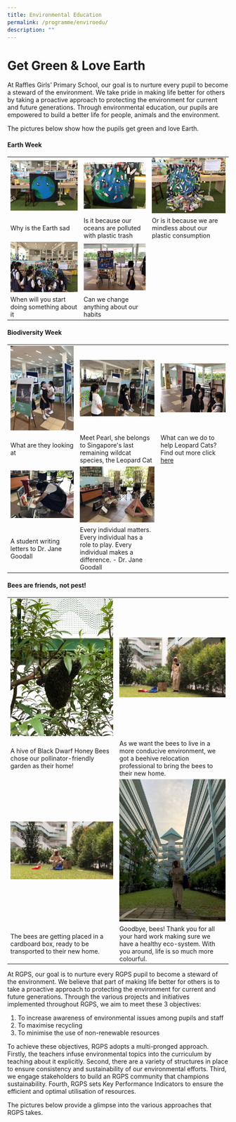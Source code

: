 ```yaml
---
title: Environmental Education
permalink: /programme/enviroedu/
description: ""
---
```

# Get Green & Love Earth

At Raffles Girls’ Primary School, our goal is to nurture every pupil to become a steward of the environment. We take pride in making life better for others by taking a proactive approach to protecting the environment for current and future generations. Through environmental education, our pupils are empowered to build a better life for people, animals and the environment.

The pictures below show how the pupils get green and love Earth.

#### **Earth Week**
||||
| -------- | -------- | -------- |
| ![](/images/Enviro%20Edu/Why%20is%20the%20Earth%20sad.jpg) | ![](/images/Enviro%20Edu/Is%20it%20because%20our%20oceans%20are%20polluted%20with%20plastic%20trash.jpg) | ![](/images/Enviro%20Edu/Or%20is%20it%20because%20we%20are%20mindless%20about%20our%20plastic%20consumption.jpg) |
| Why is the Earth sad    | Is it because our oceans are polluted with plastic trash     | Or is it because we are mindless about our plastic consumption     |
|![](/images/Enviro%20Edu/When%20will%20you%20start%20doing%20something%20about%20it.jpg)|![](/images/Enviro%20Edu/Can%20we%20change%20anything%20about%20our%20habits.jpg)||
|When will you start doing something about it |Can we change anything about our habits||

#### **Biodiversity Week**
||||
| -------- | -------- | -------- |
|![](/images/Enviro%20Edu/What%20are%20they%20looking%20at.jpg)|![](/images/Enviro%20Edu/Meet%20Pearl,%20she%20belongs%20to%20Singapore's%20last%20remaining%20wildcat%20species,%20the%20Leopard%20Cat.jpg)|![](/images/Enviro%20Edu/What%20can%20we%20do%20to%20help%20Leopard%20Cats.jpg)|
|What are they looking at|Meet Pearl, she belongs to Singapore's last remaining wildcat species, the Leopard Cat|What can we do to help Leopard Cats? Find out more click [here](https://www.swagcat.org/Saving-our-Last-Wildcat)|
|![](/images/Enviro%20Edu/A%20student%20writing%20letters%20to%20Dr%20Jane%20Goodall.jpg)|![](/images/Enviro%20Edu/Every%20individual%20matters.jpeg)||
|A student writing letters to Dr. Jane Goodall|Every individual matters. Every individual has a role to play. Every individual makes a difference. - Dr. Jane Goodall||

#### **Bees are friends, not pest!**
|||
| -------- | -------- |
|![](/images/Enviro%20Edu/A%20hive%20of%20Black%20Dwarf%20Honey%20Bees.jpg)|![](/images/Enviro%20Edu/As%20we%20want%20the%20bees%20to%20live%20in%20a%20more%20conducive%20environment.jpg)|
|A hive of Black Dwarf Honey Bees chose our pollinator-friendly garden as their home!|As we want the bees to live in a more conducive environment, we got a beehive relocation professional to bring the bees to their new home.|
|![](/images/Enviro%20Edu/the%20bees%20are%20getting%20placed%20in%20a%20cardboard%20box.jpg)|![](/images/Enviro%20Edu/Goodbye%20bees.jpg)|
|The bees are getting placed in a cardboard box, ready to be transported to their new home.|Goodbye, bees! Thank you for all your hard work making sure we have a healthy eco-system. With you around, life is so much more colourful.|

At RGPS, our goal is to nurture every RGPS pupil to become a steward of the environment. We believe that part of making life better for others is to take a proactive approach to protecting the environment for current and future generations. Through the various projects and initiatives implemented throughout RGPS, we aim to meet these 3 objectives:

1. To increase awareness of environmental issues among pupils and staff
2. To maximise recycling
3. To minimise the use of non-renewable resources

To achieve these objectives, RGPS adopts a multi-pronged approach. Firstly, the teachers infuse environmental topics into the curriculum by teaching about it explicitly. Second, there are a variety of structures in place to ensure consistency and sustainability of our environmental efforts. Third, we engage stakeholders to build an RGPS community that champions sustainability. Fourth, RGPS sets Key Performance Indicators to ensure the efficient and optimal utilisation of resources.

The pictures below provide a glimpse into the various approaches that RGPS takes.
